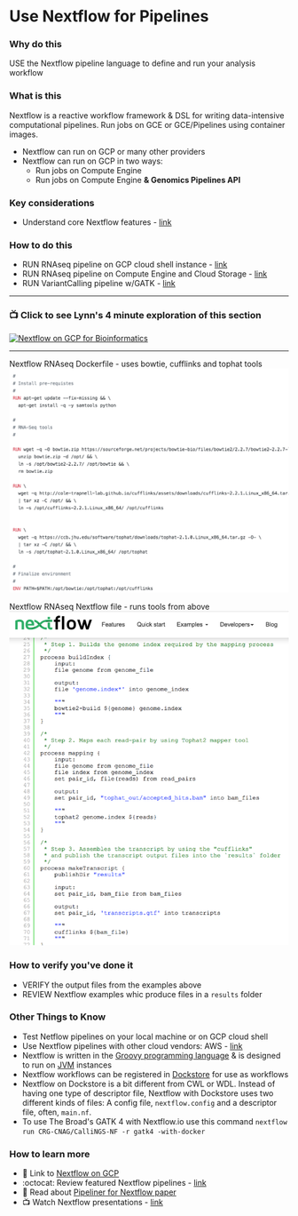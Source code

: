 # Use Nextflow for Pipelines

### Why do this
 USE the Nextflow pipeline language to define and run your analysis workflow

### What is this
 Nextflow is a reactive workflow framework & DSL for writing data-intensive computational pipelines.  Run jobs on GCE or GCE/Pipelines using container images.
 - Nextflow can run on GCP or many other providers
 - Nextflow can run on GCP in two ways:
   - Run jobs on Compute Engine
   - Run jobs on Compute Engine **& Genomics Pipelines API**

### Key considerations
- Understand core Nextflow features - [link](https://www.nextflow.io/index.html#Features)


### How to do this
 - RUN RNAseq pipeline on GCP cloud shell instance - [link]()
 - RUN RNAseq pipeline on Compute Engine and Cloud Storage - [link](https://cloud.google.com/genomics/docs/tutorials/nextflow)
 - RUN VariantCalling pipeline w/GATK - [link](https://github.com/CRG-CNAG/CalliNGS-NF/)
 ---
  ### 📺 Click to see Lynn's 4 minute exploration of this section  
[![Nextflow on GCP for Bioinformatics](http://img.youtube.com/vi/YtUOCMiC7Dk/0.jpg)](http://www.youtube.com/watch?v=YtUOCMiC7Dk "Nextflow on GCP for Bioinformatics")

-----

Nextflow RNAseq Dockerfile - uses bowtie, cufflinks and tophat tools
 [![nextflow-docker](/images/nextflow-docker.png)](https://github.com/nextflow-io/rnatoy/blob/master/Dockerfile)

 Nextflow RNAseq Nextflow file - runs tools from above
 [![nextflow-rnaseq](/images/nextflow-rnaseq.png)](https://www.nextflow.io/example4.html)


### How to verify you've done it
 - VERIFY the output files from the examples above
 - REVIEW Nextflow examples whic produce files in a `results` folder



### Other Things to Know
 - Test Netflow pipelines on your local machine or on GCP cloud shell 
 - Use Nextflow pipelines with other cloud vendors: AWS - [link](https://www.nextflow.io/docs/latest/awscloud.html)
 - Nextflow is written in the [Groovy programming language](https://en.wikipedia.org/wiki/Apache_Groovy) & is designed to run on [JVM](https://en.wikipedia.org/wiki/Java_virtual_machine) instances 
 - Nextflow workflows can be registered in [Dockstore](https://docs.dockstore.org/docs/prereqs/getting-started-with-nextflow/) for use as workflows
 - Nextflow on Dockstore is a bit different from CWL or WDL. Instead of having one type of descriptor file, Nextflow with Dockstore uses two different kinds of files: A config file, `nextflow.config` and a descriptor file, often, `main.nf`.
 - To use The Broad's GATK 4 with Nextflow.io use this command `nextflow run CRG-CNAG/CalliNGS-NF -r gatk4 -with-docker`
 

### How to learn more
 - 📘 Link to [Nextflow on GCP](https://www.nextflow.io/docs/latest/google.html)
 - :octocat: Review featured Nextflow pipelines - [link](https://github.com/nextflow-io/awesome-nextflow)
 - 📘 Read about [Pipeliner for Nextflow paper](https://www.biorxiv.org/content/biorxiv/early/2018/11/23/476515.full.pdf)
 - 📺 Watch Nextflow presentations - [link](https://www.nextflow.io/presentations.html)